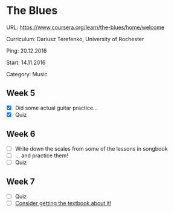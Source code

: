 # The Blues

URL: https://www.coursera.org/learn/the-blues/home/welcome

Curriculum: Dariusz Terefenko, University of Rochester

Ping: 20.12.2016

Start: 14.11.2016

Category: Music


## Week 5

- [X] Did some actual guitar practice...
- [X] Quiz

## Week 6

- [ ] Write down the scales from some of the lessons in songbook
- [ ] ... and practice them!
- [ ] Quiz

## Week 7

- [ ] Quiz
- [ ] [Consider getting the textbook about it!](https://www.amazon.de/Jazz-Theory-Basic-Advanced-Study/dp/0415537614)
